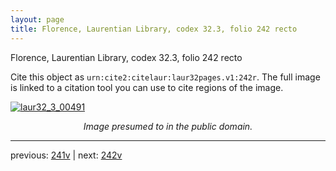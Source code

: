 ```yaml
---
layout: page
title: Florence, Laurentian Library, codex 32.3, folio 242 recto
---
```


Florence, Laurentian Library, codex 32.3, folio 242 recto

Cite this object as `urn:cite2:citelaur:laur32pages.v1:242r`.  The full image is linked to a citation tool you can use to cite regions of the image.

[![laur32_3_00491](http://www.homermultitext.org/iipsrv?IIIF=/project/homer/pyramidal/deepzoom/citelaur/laur32imgs/v1/laur32_3_00491.tif/full/800,/0/default.jpg)](http://www.homermultitext.org/ict2/?urn=urn:cite2:citelaur:laur32imgs.v1:laur32_3_00491) 

<p style="text-align: center; font-style: italic;">Image presumed to in the public domain.</p>

---

previous: [241v](../241v/) | next: [242v](../242v/)